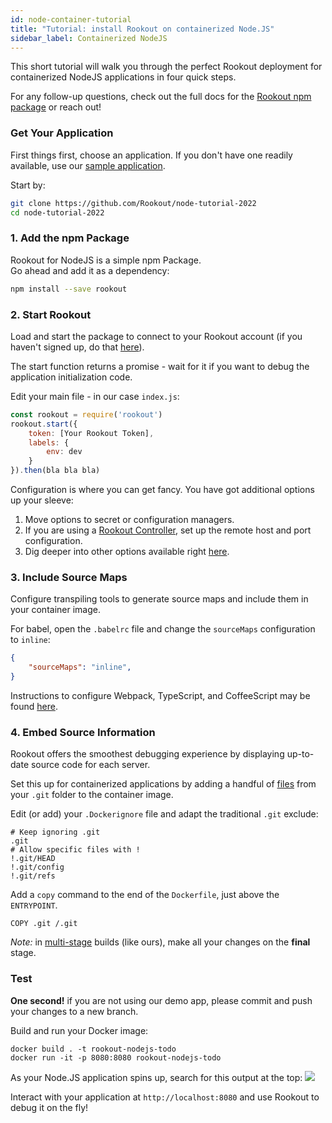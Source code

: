 ```yaml
---
id: node-container-tutorial
title: "Tutorial: install Rookout on containerized Node.JS"
sidebar_label: Containerized NodeJS
---
```


This short tutorial will walk you through the perfect Rookout deployment for containerized NodeJS applications in four quick steps.

For any follow-up questions, check out the full docs for the [Rookout npm package](node-setup) or reach out!

### Get Your Application

First things first, choose an application.
If you don't have one readily available, use our [sample application](https://github.com/Rookout/node-tutorial-2022).  

Start by:
```bash
git clone https://github.com/Rookout/node-tutorial-2022
cd node-tutorial-2022
```

### 1. Add the npm Package

Rookout for NodeJS is a simple npm Package.  
Go ahead and add it as a dependency:
```bash
npm install --save rookout
```

### 2. Start Rookout

Load and start the package to connect to your Rookout account (if you haven't signed up, do that [here](https://app.rookout.com/#mode=signUp)).

The start function returns a promise - wait for it if you want to debug the application initialization code.

Edit your main file - in our case `index.js`:
```javascript
const rookout = require('rookout')
rookout.start({ 
    token: [Your Rookout Token],
    labels: {
        env: dev
    }
}).then(bla bla bla)
```

Configuration is where you can get fancy. You have got additional options up your sleeve:
1. Move options to secret or configuration managers.
2. If you are using a [Rookout Controller](etl-controller-intro), set up the remote host and port configuration.
3. Dig deeper into other options available right [here](jvm-setup#sdk-configuration).

### 3. Include Source Maps

Configure transpiling tools to generate source maps and include them in your container image.

For babel, open the `.babelrc` file and change the `sourceMaps` configuration to `inline`:
```json
{
    "sourceMaps": "inline",
}
```

Instructions to configure Webpack, TypeScript, and CoffeeScript may be found [here](https://docs.rookout.com/docs/node-setup/#source-maps).

### 4. Embed Source Information

Rookout offers the smoothest debugging experience by displaying up-to-date source code for each server.

Set this up for containerized applications by adding a handful of [files](https://www.rookout.com/blog/embedding-source-code-version-information-in-docker-images/) from your `.git` folder to the container image.  

Edit (or add) your `.Dockerignore` file and adapt the traditional `.git` exclude:
```ignore
# Keep ignoring .git
.git
# Allow specific files with !
!.git/HEAD
!.git/config
!.git/refs
```

Add a `copy` command to the end of the `Dockerfile`, just above the `ENTRYPOINT`.
```docker
COPY .git /.git
```

*Note:* in [multi-stage](https://docs.docker.com/develop/develop-images/multistage-build/) builds (like ours), make all your changes on the **final** stage.

### Test

**One second!** if you are not using our demo app, please commit and push your changes to a new branch.

Build and run your Docker image:
```
docker build . -t rookout-nodejs-todo
docker run -it -p 8080:8080 rookout-nodejs-todo
```

As your Node.JS application spins up, search for this output at the top:
<img src="/img/screenshots/nodejs_success.png" />

Interact with your application at `http://localhost:8080` and use Rookout to debug it on the fly!
